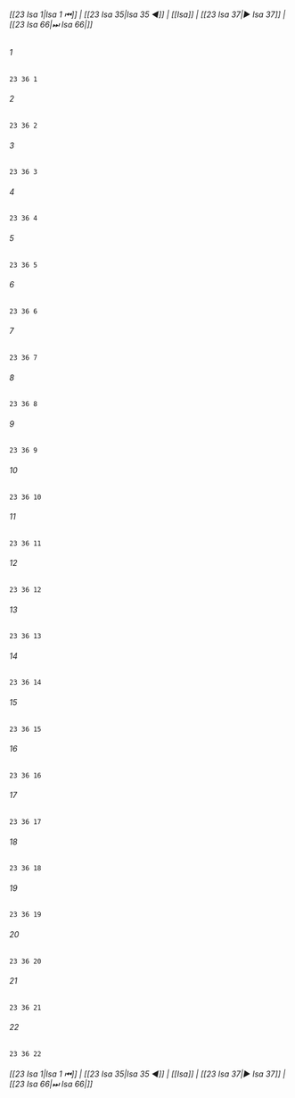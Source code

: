 
###### [[23 Isa 1|Isa 1 ⏮]] | [[23 Isa 35|Isa 35 ◀]] | [[Isa]] | [[23 Isa 37|▶ Isa 37]] | [[23 Isa 66|⏭ Isa 66|]]

###### 1
``` verse
23 36 1 
```
###### 2
``` verse
23 36 2 
```
###### 3
``` verse
23 36 3 
```
###### 4
``` verse
23 36 4 
```
###### 5
``` verse
23 36 5 
```
###### 6
``` verse
23 36 6 
```
###### 7
``` verse
23 36 7 
```
###### 8
``` verse
23 36 8 
```
###### 9
``` verse
23 36 9 
```
###### 10
``` verse
23 36 10 
```
###### 11
``` verse
23 36 11 
```
###### 12
``` verse
23 36 12 
```
###### 13
``` verse
23 36 13 
```
###### 14
``` verse
23 36 14 
```
###### 15
``` verse
23 36 15 
```
###### 16
``` verse
23 36 16 
```
###### 17
``` verse
23 36 17 
```
###### 18
``` verse
23 36 18 
```
###### 19
``` verse
23 36 19 
```
###### 20
``` verse
23 36 20 
```
###### 21
``` verse
23 36 21 
```
###### 22
``` verse
23 36 22 
```

###### [[23 Isa 1|Isa 1 ⏮]] | [[23 Isa 35|Isa 35 ◀]] | [[Isa]] | [[23 Isa 37|▶ Isa 37]] | [[23 Isa 66|⏭ Isa 66|]]

